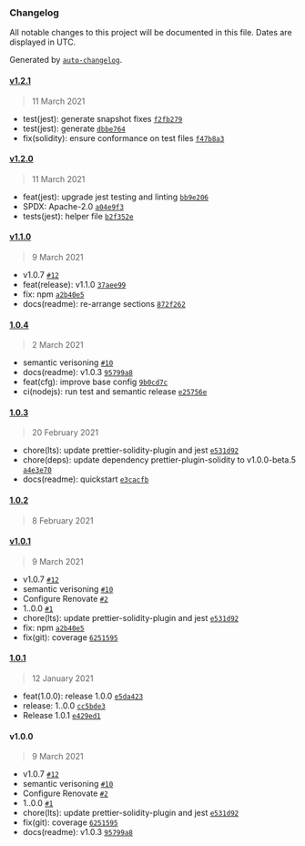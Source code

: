 ### Changelog

All notable changes to this project will be documented in this file. Dates are displayed in UTC.

Generated by [`auto-changelog`](https://github.com/CookPete/auto-changelog).

#### [v1.2.1](https://github.com/sambacha/prettier-solidity-config/compare/v1.2.0...v1.2.1)

> 11 March 2021

- test(jest): generate snapshot fixes
  [`f2fb279`](https://github.com/sambacha/prettier-solidity-config/commit/f2fb279dc9d26a57bd75911d20fb7f99987d3aea)
- test(jest): generate
  [`dbbe764`](https://github.com/sambacha/prettier-solidity-config/commit/dbbe7644b5591cd0b2d712ee0459674d1d23ce48)
- fix(solidity): ensure conformance on test files
  [`f47b8a3`](https://github.com/sambacha/prettier-solidity-config/commit/f47b8a3b648d769c741556087e0d635d40d0c62b)

#### [v1.2.0](https://github.com/sambacha/prettier-solidity-config/compare/v1.1.0...v1.2.0)

> 11 March 2021

- feat(jest): upgrade jest testing and linting
  [`bb9e206`](https://github.com/sambacha/prettier-solidity-config/commit/bb9e206a65c48aa6a570683a0cd03aed44b1ab72)
- SPDX: Apache-2.0
  [`a04e9f3`](https://github.com/sambacha/prettier-solidity-config/commit/a04e9f3a674d4d60410fec5f59e6ad5207704659)
- tests(jest): helper file
  [`b2f352e`](https://github.com/sambacha/prettier-solidity-config/commit/b2f352e5033fa0d576bf0692482ba848cbff8339)

#### [v1.1.0](https://github.com/sambacha/prettier-solidity-config/compare/1.0.4...v1.1.0)

> 9 March 2021

- v1.0.7 [`#12`](https://github.com/sambacha/prettier-solidity-config/pull/12)
- feat(release): v1.1.0
  [`37aee99`](https://github.com/sambacha/prettier-solidity-config/commit/37aee993329e67aa39d80eee11b16dbdd89631e3)
- fix: npm
  [`a2b40e5`](https://github.com/sambacha/prettier-solidity-config/commit/a2b40e51e99a018273dee01816781c0aa5e7de3a)
- docs(readme): re-arrange sections
  [`872f262`](https://github.com/sambacha/prettier-solidity-config/commit/872f2624567ed633f060f3d8ee1a6d8c57a7bd46)

#### [1.0.4](https://github.com/sambacha/prettier-solidity-config/compare/1.0.3...1.0.4)

> 2 March 2021

- semantic verisoning [`#10`](https://github.com/sambacha/prettier-solidity-config/pull/10)
- docs(readme): v1.0.3
  [`95799a8`](https://github.com/sambacha/prettier-solidity-config/commit/95799a816e29f8def2d6b121dfe3e68cda51b5f8)
- feat(cfg): improve base config
  [`9b0cd7c`](https://github.com/sambacha/prettier-solidity-config/commit/9b0cd7c2db67efb8edf8d976eb8c4928ce7275cb)
- ci(nodejs): run test and semantic release
  [`e25756e`](https://github.com/sambacha/prettier-solidity-config/commit/e25756ea45e8fed66a0859f733b539c314dbd1d5)

#### [1.0.3](https://github.com/sambacha/prettier-solidity-config/compare/1.0.2...1.0.3)

> 20 February 2021

- chore(lts): update prettier-solidity-plugin and jest
  [`e531d92`](https://github.com/sambacha/prettier-solidity-config/commit/e531d926393055d6c1aaf0fcb1c90dff5ccc363a)
- chore(deps): update dependency prettier-plugin-solidity to v1.0.0-beta.5
  [`a4e3e70`](https://github.com/sambacha/prettier-solidity-config/commit/a4e3e7060ed59a3cfdce40ba950f13c74de0eff7)
- docs(readme): quickstart
  [`e3cacfb`](https://github.com/sambacha/prettier-solidity-config/commit/e3cacfb8888a7ea2331feb7bc1bf237f4a50b855)

#### [1.0.2](https://github.com/sambacha/prettier-solidity-config/compare/v1.0.1...1.0.2)

> 8 February 2021

#### [v1.0.1](https://github.com/sambacha/prettier-solidity-config/compare/1.0.1...v1.0.1)

> 9 March 2021

- v1.0.7 [`#12`](https://github.com/sambacha/prettier-solidity-config/pull/12)
- semantic verisoning [`#10`](https://github.com/sambacha/prettier-solidity-config/pull/10)
- Configure Renovate [`#2`](https://github.com/sambacha/prettier-solidity-config/pull/2)
- 1..0.0 [`#1`](https://github.com/sambacha/prettier-solidity-config/pull/1)
- chore(lts): update prettier-solidity-plugin and jest
  [`e531d92`](https://github.com/sambacha/prettier-solidity-config/commit/e531d926393055d6c1aaf0fcb1c90dff5ccc363a)
- fix: npm
  [`a2b40e5`](https://github.com/sambacha/prettier-solidity-config/commit/a2b40e51e99a018273dee01816781c0aa5e7de3a)
- fix(git): coverage
  [`6251595`](https://github.com/sambacha/prettier-solidity-config/commit/6251595eee452dec9a612d92ae7027d783d159cf)

#### [1.0.1](https://github.com/sambacha/prettier-solidity-config/compare/v1.0.0...1.0.1)

> 12 January 2021

- feat(1.0.0): release 1.0.0
  [`e5da423`](https://github.com/sambacha/prettier-solidity-config/commit/e5da423e6007ea317aba167a3cfacca4608257b7)
- release: 1..0.0
  [`cc5bde3`](https://github.com/sambacha/prettier-solidity-config/commit/cc5bde36c3faa291a60d16ee79540b137188031e)
- Release 1.0.1
  [`e429ed1`](https://github.com/sambacha/prettier-solidity-config/commit/e429ed1d415243f4786ce09fa22c103ab5dc0096)

#### v1.0.0

> 9 March 2021

- v1.0.7 [`#12`](https://github.com/sambacha/prettier-solidity-config/pull/12)
- semantic verisoning [`#10`](https://github.com/sambacha/prettier-solidity-config/pull/10)
- Configure Renovate [`#2`](https://github.com/sambacha/prettier-solidity-config/pull/2)
- 1..0.0 [`#1`](https://github.com/sambacha/prettier-solidity-config/pull/1)
- chore(lts): update prettier-solidity-plugin and jest
  [`e531d92`](https://github.com/sambacha/prettier-solidity-config/commit/e531d926393055d6c1aaf0fcb1c90dff5ccc363a)
- fix(git): coverage
  [`6251595`](https://github.com/sambacha/prettier-solidity-config/commit/6251595eee452dec9a612d92ae7027d783d159cf)
- docs(readme): v1.0.3
  [`95799a8`](https://github.com/sambacha/prettier-solidity-config/commit/95799a816e29f8def2d6b121dfe3e68cda51b5f8)

